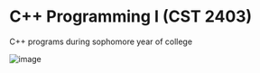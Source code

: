 # C++ Programming I (CST 2403)
C++ programs during sophomore year of college 

![image](https://user-images.githubusercontent.com/62675121/134843826-76fdc22b-4ef2-406d-a3b3-09c8cfd35e19.png)

